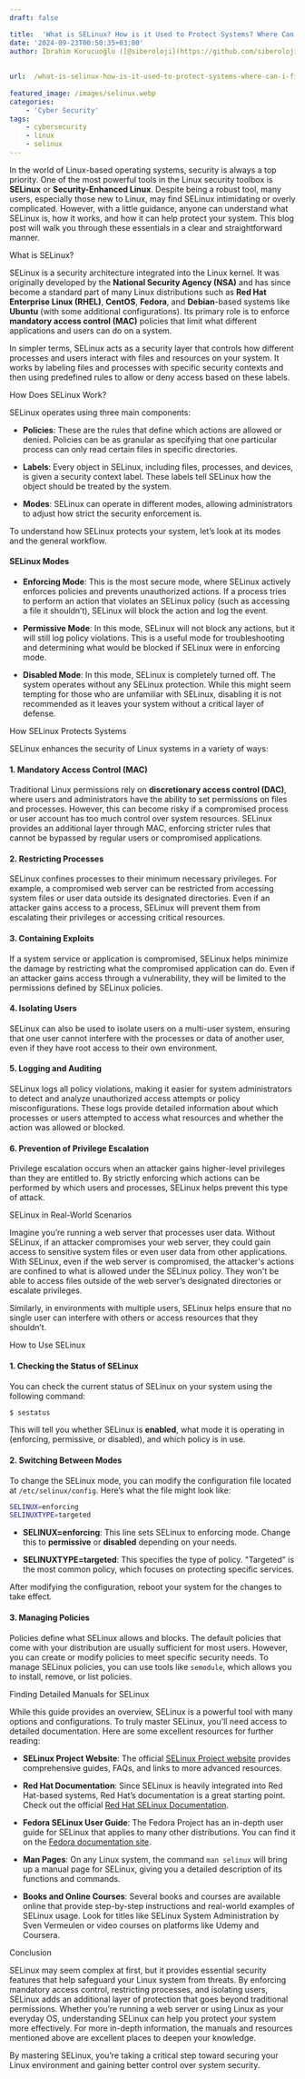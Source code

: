 ```yaml
---
draft: false

title:  'What is SELinux? How is it Used to Protect Systems? Where Can I Find a Detailed Manual for SELinux?'
date: '2024-09-23T00:50:35+03:00'
author: İbrahim Korucuoğlu ([@siberoloji](https://github.com/siberoloji))
 
 
url:  /what-is-selinux-how-is-it-used-to-protect-systems-where-can-i-find-a-detailed-manual-for-selinux/
 
featured_image: /images/selinux.webp
categories:
    - 'Cyber Security'
tags:
    - cybersecurity
    - linux
    - selinux
---
```



In the world of Linux-based operating systems, security is always a top priority. One of the most powerful tools in the Linux security toolbox is **SELinux** or **Security-Enhanced Linux**. Despite being a robust tool, many users, especially those new to Linux, may find SELinux intimidating or overly complicated. However, with a little guidance, anyone can understand what SELinux is, how it works, and how it can help protect your system. This blog post will walk you through these essentials in a clear and straightforward manner.



What is SELinux?



SELinux is a security architecture integrated into the Linux kernel. It was originally developed by the **National Security Agency (NSA)** and has since become a standard part of many Linux distributions such as **Red Hat Enterprise Linux (RHEL)**, **CentOS**, **Fedora**, and **Debian**-based systems like **Ubuntu** (with some additional configurations). Its primary role is to enforce **mandatory access control (MAC)** policies that limit what different applications and users can do on a system.



In simpler terms, SELinux acts as a security layer that controls how different processes and users interact with files and resources on your system. It works by labeling files and processes with specific security contexts and then using predefined rules to allow or deny access based on these labels.



How Does SELinux Work?



SELinux operates using three main components:


* **Policies**: These are the rules that define which actions are allowed or denied. Policies can be as granular as specifying that one particular process can only read certain files in specific directories.

* **Labels**: Every object in SELinux, including files, processes, and devices, is given a security context label. These labels tell SELinux how the object should be treated by the system.

* **Modes**: SELinux can operate in different modes, allowing administrators to adjust how strict the security enforcement is.




To understand how SELinux protects your system, let’s look at its modes and the general workflow.


#### SELinux Modes


* **Enforcing Mode**: This is the most secure mode, where SELinux actively enforces policies and prevents unauthorized actions. If a process tries to perform an action that violates an SELinux policy (such as accessing a file it shouldn’t), SELinux will block the action and log the event.

* **Permissive Mode**: In this mode, SELinux will not block any actions, but it will still log policy violations. This is a useful mode for troubleshooting and determining what would be blocked if SELinux were in enforcing mode.

* **Disabled Mode**: In this mode, SELinux is completely turned off. The system operates without any SELinux protection. While this might seem tempting for those who are unfamiliar with SELinux, disabling it is not recommended as it leaves your system without a critical layer of defense.




How SELinux Protects Systems



SELinux enhances the security of Linux systems in a variety of ways:


#### 1. **Mandatory Access Control (MAC)**



Traditional Linux permissions rely on **discretionary access control (DAC)**, where users and administrators have the ability to set permissions on files and processes. However, this can become risky if a compromised process or user account has too much control over system resources. SELinux provides an additional layer through MAC, enforcing stricter rules that cannot be bypassed by regular users or compromised applications.


#### 2. **Restricting Processes**



SELinux confines processes to their minimum necessary privileges. For example, a compromised web server can be restricted from accessing system files or user data outside its designated directories. Even if an attacker gains access to a process, SELinux will prevent them from escalating their privileges or accessing critical resources.


#### 3. **Containing Exploits**



If a system service or application is compromised, SELinux helps minimize the damage by restricting what the compromised application can do. Even if an attacker gains access through a vulnerability, they will be limited to the permissions defined by SELinux policies.


#### 4. **Isolating Users**



SELinux can also be used to isolate users on a multi-user system, ensuring that one user cannot interfere with the processes or data of another user, even if they have root access to their own environment.


#### 5. **Logging and Auditing**



SELinux logs all policy violations, making it easier for system administrators to detect and analyze unauthorized access attempts or policy misconfigurations. These logs provide detailed information about which processes or users attempted to access what resources and whether the action was allowed or blocked.


#### 6. **Prevention of Privilege Escalation**



Privilege escalation occurs when an attacker gains higher-level privileges than they are entitled to. By strictly enforcing which actions can be performed by which users and processes, SELinux helps prevent this type of attack.



SELinux in Real-World Scenarios



Imagine you’re running a web server that processes user data. Without SELinux, if an attacker compromises your web server, they could gain access to sensitive system files or even user data from other applications. With SELinux, even if the web server is compromised, the attacker's actions are confined to what is allowed under the SELinux policy. They won't be able to access files outside of the web server’s designated directories or escalate privileges.



Similarly, in environments with multiple users, SELinux helps ensure that no single user can interfere with others or access resources that they shouldn’t.



How to Use SELinux


#### 1. **Checking the Status of SELinux**



You can check the current status of SELinux on your system using the following command:


```bash
$ sestatus
```



This will tell you whether SELinux is **enabled**, what mode it is operating in (enforcing, permissive, or disabled), and which policy is in use.


#### 2. **Switching Between Modes**



To change the SELinux mode, you can modify the configuration file located at `/etc/selinux/config`. Here’s what the file might look like:


```bash
SELINUX=enforcing
SELINUXTYPE=targeted
```


* **SELINUX=enforcing**: This line sets SELinux to enforcing mode. Change this to **permissive** or **disabled** depending on your needs.

* **SELINUXTYPE=targeted**: This specifies the type of policy. "Targeted" is the most common policy, which focuses on protecting specific services.




After modifying the configuration, reboot your system for the changes to take effect.


#### 3. **Managing Policies**



Policies define what SELinux allows and blocks. The default policies that come with your distribution are usually sufficient for most users. However, you can create or modify policies to meet specific security needs. To manage SELinux policies, you can use tools like `semodule`, which allows you to install, remove, or list policies.



Finding Detailed Manuals for SELinux



While this guide provides an overview, SELinux is a powerful tool with many options and configurations. To truly master SELinux, you'll need access to detailed documentation. Here are some excellent resources for further reading:


* **SELinux Project Website**: The official <a href="https://selinuxproject.org">SELinux Project website</a> provides comprehensive guides, FAQs, and links to more advanced resources.

* **Red Hat Documentation**: Since SELinux is heavily integrated into Red Hat-based systems, Red Hat’s documentation is a great starting point. Check out the official <a href="https://access.redhat.com/documentation/en-us/red_hat_enterprise_linux/8/html/using_selinux/index">Red Hat SELinux Documentation</a>.

* **Fedora SELinux User Guide**: The Fedora Project has an in-depth user guide for SELinux that applies to many other distributions. You can find it on the <a href="https://docs.fedoraproject.org/en-US/quick-docs/getting-started-with-selinux/">Fedora documentation site</a>.

* **Man Pages**: On any Linux system, the command `man selinux` will bring up a manual page for SELinux, giving you a detailed description of its functions and commands.

* **Books and Online Courses**: Several books and courses are available online that provide step-by-step instructions and real-world examples of SELinux usage. Look for titles like SELinux System Administration by Sven Vermeulen or video courses on platforms like Udemy and Coursera.




Conclusion



SELinux may seem complex at first, but it provides essential security features that help safeguard your Linux system from threats. By enforcing mandatory access control, restricting processes, and isolating users, SELinux adds an additional layer of protection that goes beyond traditional permissions. Whether you’re running a web server or using Linux as your everyday OS, understanding SELinux can help you protect your system more effectively. For more in-depth information, the manuals and resources mentioned above are excellent places to deepen your knowledge.



By mastering SELinux, you’re taking a critical step toward securing your Linux environment and gaining better control over system security.
